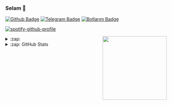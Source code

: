### Selam 👋

[![Github Badge](https://img.shields.io/badge/-Github-000?style=quare&labelColor=000&logo=Github&logoColor=white&link=https://github.com/Meinos10/Meinos10)](https://github.com/Meinos10/Meinos10)
[![Telegram Badge](https://img.shields.io/badge/-Telegram-blue?style=flat-quare&labelColor=dark_blue&logo=Telegram&logoColor=dark_blue&link=t.me/ReWoxi)](https://t.me/ReWoxi)
[![Botlarım Badge](https://img.shields.io/badge/-Telegram_Botlarım-blue?style=flat-quare&labelColor=dark_blue&logo=Telegram&logoColor=black&link=t.me/ReWoBio)](https://t.me/ReWoBio)

[![spotify-github-profile](https://spotify-github-profile.vercel.app/api/view?uid=i278g9oqpyy68ogf8m3no8rcs&cover_image=true&theme=default&bar_color_cover=true)](https://github.com/Meinos10) 

<a href="https://github.com/Meinos10/Meinos10">
  <img align="right" src="https://user-images.githubusercontent.com/6764957/101532175-1cda1580-39cf-11eb-92fc-8466f97122fc.png" width=200 />
</a>

<details>
  <summary>:zap: </summary>
  


[![Hits](https://hits.seeyoufarm.com/api/count/incr/badge.svg?url=https://github.com/Meinos10&count_bg=%231EE510&title_bg=%23555555&icon=&icon_color=%23931414&title=account+views&edge_flat=true)](https://github.com/Meinos10)

</details>

<details>
  <summary>:zap: GitHub Stats</summary>
  
[![Meinos10's github stats](https://github-readme-stats.vercel.app/api?username=Meinos10&show_icons=true&theme=radical&count_private=true)](https://github.com/Meinos10)

[![Top Langs](https://github-readme-stats.vercel.app/api/top-langs/?username=Meinos10&layout=compact&theme=radical)](https://github.com/Meinos10)

## [<img src="https://media.giphy.com/media/VgCDAzcKvsR6OM0uWg/giphy.gif" width="50">](https://github.com/Meinos10) Profilime Bakmışken Takip Etsen Ne Güzel Olur?? :)</img> 

<!--<details>
  <summary>📊 Bu hafta zamanımı harcadım </summary>
  [![Wwakatime stats](https://github-readme-stats-taupe-two.vercel.app/api/wakatime?username=Meinos10&hide_title=true&hide_border=true&langs_count=1)](https://github.com/Meinos10)
</details>-->
